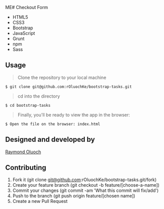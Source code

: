 ME# Checkout Form

- HTML5
- CSS3
- Bootstrap
- JavaScript
- Grunt
- npm
- Sass

## Usage

> Clone the repository to your local machine

```
$ git clone git@github.com:rOluochKe/bootstrap-tasks.git
```

> cd into the directory

```
$ cd bootstrap-tasks
```

> Finally, you'll be ready to view the app in the browser:

```
$ Open the file on the browser: index.html
```

## Designed and developed by

[Raymond Oluoch](https://github.com/rOluochKe)

## Contributing

1. Fork it (git clone git@github.com:rOluochKe/bootstrap-tasks.git/fork)
2. Create your feature branch (git checkout -b feature/[choose-a-name])
3. Commit your changes (git commit -am 'What this commit will fix/add')
4. Push to the branch (git push origin feature/[chosen name])
5. Create a new Pull Request
